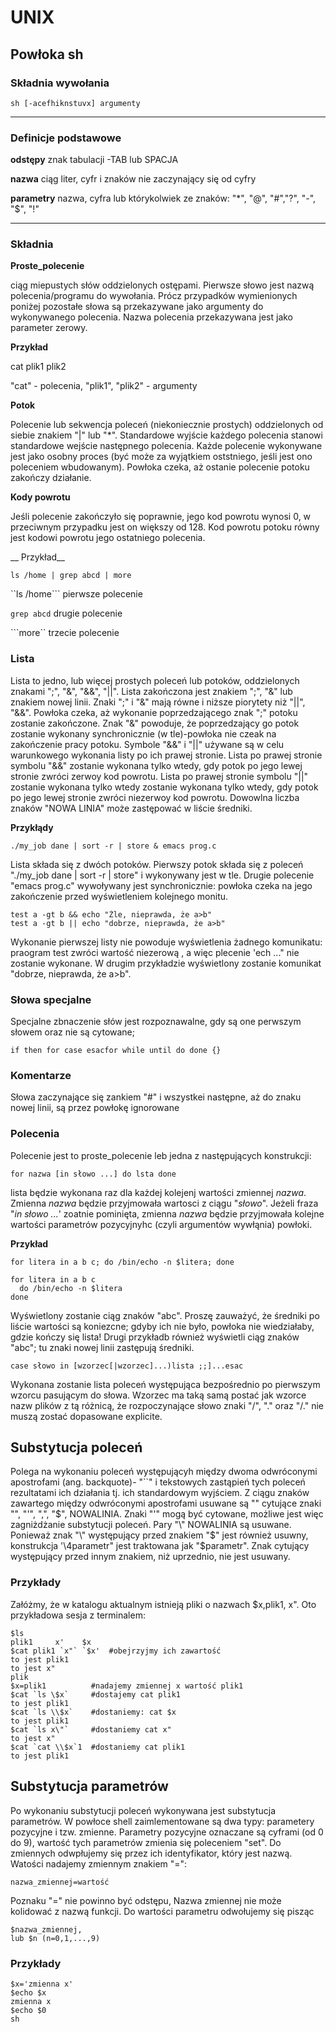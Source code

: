# UNIX

## Powłoka sh

### Składnia wywołania
```
sh [-acefhiknstuvx] argumenty
```

---------------------------


### Definicje podstawowe

__odstępy__ znak tabulacji -TAB lub SPACJA

__nazwa__ ciąg liter, cyfr i znaków nie zaczynający się od cyfry

__parametry__ nazwa, cyfra lub którykolwiek ze znaków: "*", "@", "#","?", "-", "$", "!"

-----------------------------

### Składnia

__Proste_polecenie__

ciąg miepustych słów oddzielonych ostępami. Pierwsze słowo jest nazwą polecenia/programu do wywołania. 
Prócz przypadków wymienionych poniżej pozostałe słowa są przekazywane jako argumenty do wykonywanego  polecenia.
Nazwa polecenia przekazywana jest jako parameter zerowy.


__Przykład__


  cat plik1 plik2
  
  "cat" - polecenia, "plik1", "plik2" - argumenty
  
__Potok__

Polecenie lub sekwencja poleceń (niekoniecznie prostych) oddzielonych od siebie znakiem "|" lub "*".
Standardowe wyjście każdego polecenia stanowi standardowe wejście następnego polecenia.
Każde polecenie wykonywane jest jako osobny proces (być może za wyjątkiem oststniego, jeśli jest ono poleceniem
wbudowanym). Powłoka czeka, aż ostanie polecenie potoku zakończy działanie.



__Kody powrotu__

Jeśli polecenie zakończyło się poprawnie, jego kod powrotu wynosi 0, w przeciwnym przypadku jest on większy od 128.
Kod powrotu potoku równy jest kodowi powrotu jego ostatniego polecenia.

__ Przykład__

```
ls /home | grep abcd | more
```
``ls /home``` pierwsze polecenie

``grep abcd`` drugie polecenie

```more`` trzecie polecenie

### Lista

Lista to jedno, lub więcej prostych poleceń lub potoków, oddzielonych znakami ";", "&", "&&", "||".
Lista zakończona jest znakiem ";", "&" lub znakiem nowej linii. Znaki ";" i "&" mają równe i niższe piorytety
niż "||", "&&". Powłoka czeka, aż wykonanie poprzedzającego znak ";" potoku zostanie zakończone. Znak "&" powoduje, 
że poprzedzający go potok zostanie wykonany synchronicznie (w tle)-powłoka nie czeak na zakończenie pracy potoku.
Symbole "&&" i "||" używane są w celu warunkowego wykonania  listy po ich prawej stronie. Lista po prawej stronie
symbolu "&&" zostanie wykonana tylko wtedy, gdy potok po jego lewej stronie zwróci zerwoy kod powrotu.
Lista po prawej stronie symbolu "||" zostanie wykonana tylko wtedy zostanie wykonana tylko wtedy, gdy potok po jego 
lewej stronie zwróci niezerwoy kod powrotu. Dowowlna liczba znaków "NOWA LINIA" może zastępować w liście średniki.

__Przykłądy__

```
./my_job dane | sort -r | store & emacs prog.c
```

Lista składa się z dwóch potoków. Pierwszy potok składa się z poleceń "./my_job dane | sort -r | store"
i wykonywany jest w tle. Drugie polecenie "emacs prog.c" wywoływany jest synchronicznie: powłoka czeka na jego
zakończenie przed wyświetleniem kolejnego monitu.
```
test a -gt b && echo "Źle, nieprawda, że a>b"
test a -gt b || echo "dobrze, nieprawda, że a>b"
```
 Wykonanie pierwszej listy nie powoduje wyświetlenia żadnego komunikatu: praogram test zwróci wartość niezerową
 , a więc plecenie 'ech ..." nie zostanie wykonane.  W drugim przykładzie wyświetlony zostanie komunikat
 "dobrze, nieprawda, że a>b".

### Słowa specjalne

Specjalne zbnaczenie słów jest rozpoznawalne, gdy są one perwszym słowem oraz nie są cytowane;

```
if then for case esacfor while until do done {}
```

### Komentarze

Słowa zaczynające się zankiem "#" i wszystkei następne, aż do znaku nowej linii, są przez powłokę ignorowane

### Polecenia

Polecenie jest to proste_polecenie leb jedna z następujących konstrukcji:

```
for nazwa [in słowo ...] do lsta done
```

lista będzie  wykonana raz dla każdej kolejenj wartości zmiennej _nazwa_. Zmienna _nazwa_ będzie przyjmowała wartosci
z ciągu "_słowo_". Jeżeli fraza "_in słowo ..._' zoatnie pominięta, zmienna _nazwa_ będzie przyjmowała kolejne
wartości parametrów pozycyjnyhc (czyli argumentów wywłąnia) powłoki.

__Przykład__

```
for litera in a b c; do /bin/echo -n $litera; done

for litera in a b c
  do /bin/echo -n $litera
done
```

Wyświetlony zostanie ciąg znaków "abc". Proszę zauważyć, że średniki po liście wartości są koniezcne; gdyby ich nie było,
powłoka nie wiedziałaby, gdzie kończy się lista!
Drugi przykładb również wyświetli ciąg znaków "abc"; tu znaki nowej linii zastępują średniki.

```
case słowo in [wzorzec[|wzorzec]...)lista ;;]...esac
```

Wykonana zostanie lista poleceń występująca bezpośrednio po pierwszym wzorcu pasującym do słowa. Wzorzec ma taką samą 
postać jak wzorce nazw plików z tą różnicą, że rozpoczynające słowo znaki "/", "." oraz "/." nie muszą zostać
dopasowane explicite.

## Substytucja poleceń

Polega na wykonaniu poleceń występującyh między dwoma odwróconymi apostrofami (ang. backquote)- "``" i tekstowych 
zastąpień tych poleceń rezultatami ich działania tj. ich standardowym wyjściem.
Z ciągu znaków zawartego między odwróconymi apostrofami usuwane są "\" cytujące znaki "\", "'", ",", "$",
NOWALINIA. Znaki "'" mogą być cytowane, możliwe jest więc zagniżdżanie substytucji poleceń. Pary "\" NOWALINIA są 
usuwane. Ponieważ znak "\" występujący przed znakiem "$" jest również usuwny, konstrukcja '\4parametr" jest traktowana 
jak "$parametr". Znak cytujący występujący przed innym znakiem, niż uprzednio, nie jest usuwany.

### Przykłady

Załóżmy, że w katalogu aktualnym istnieją pliki o nazwach $x,plik1, x". Oto przykładowa sesja z terminalem:
```
$ls
plik1     x'    $x
$cat plik1 `x"` `$x'  #obejrzyjmy ich zawartość
to jest plik1
to jest x"
plik
$x=plik1          #nadajemy zmiennej x wartość plik1
$cat `ls \$x`     #dostajemy cat plik1
to jest plik1
$cat `ls \\$x`    #dostaniemy: cat $x
to jest plik1 
$cat `ls x\"`     #dostaniemy cat x"
to jest x"
$cat `cat \\$x`1  #dostaniemy cat plik1
to jest plik1
```

## Substytucja parametrów

Po wykonaniu substytucji poleceń wykonywana jest substytucja parametrów. W powłoce shell zaimlementowane są
dwa typy: parametery pozycyjne i tzw. zmienne. Parametry pozycyjne oznaczane są cyframi (od 0 do 9), wartość tych
parametrów zmienia się poleceniem "set". Do zmiennych odwpłujemy się przez ich identyfikator, który jest nazwą.
Watości nadajemy zmiennym znakiem "=":

```
nazwa_zmiennej=wartość
```
Poznaku "=" nie powinno być odstępu, Nazwa zmiennej nie może kolidować z nazwą funkcji. Do wartości parametru
odwołujemy się pisząc
```
$nazwa_zmiennej,
lub $n (n=0,1,...,9)
```
### Przykłady
```
$x='zmienna x'
$echo $x
zmienna x
$echo $0
sh
```
